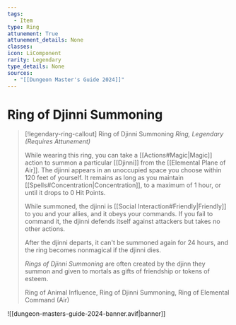 ```yaml
---
tags:
  - Item
type: Ring
attunement: True
attunement_details: None
classes:
icon: LiComponent
rarity: Legendary
type_details: None
sources: 
  - "[[Dungeon Master's Guide 2024]]"
---
```

# Ring of Djinni Summoning
>[!legendary-ring-callout] Ring of Djinni Summoning
>_Ring, Legendary (Requires Attunement)_
>
>While wearing this ring, you can take a [[Actions#Magic\|Magic]] action to summon a particular [[Djinni]] from the [[Elemental Plane of Air]]. The djinni appears in an unoccupied space you choose within 120 feet of yourself. It remains as long as you maintain [[Spells#Concentration\|Concentration]], to a maximum of 1 hour, or until it drops to 0 Hit Points.
>
>While summoned, the djinni is [[Social Interaction#Friendly\|Friendly]] to you and your allies, and it obeys your commands. If you fail to command it, the djinni defends itself against attackers but takes no other actions.
>
>After the djinni departs, it can't be summoned again for 24 hours, and the ring becomes nonmagical if the djinni dies.
>
>_Rings of Djinni Summoning_ are often created by the djinn they summon and given to mortals as gifts of friendship or tokens of esteem.
>
>
>Ring of Animal Influence, Ring of Djinni Summoning, Ring of Elemental Command (Air)
>


![[dungeon-masters-guide-2024-banner.avif|banner]]